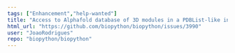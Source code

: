 ```yaml
---
tags: ["Enhancement","help-wanted"]
title: "Access to Alphafold database of 3D modules in a PDBList-like interface"
html_url: "https://github.com/biopython/biopython/issues/3990"
user: "JoaoRodrigues"
repo: "biopython/biopython"
---
```



